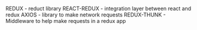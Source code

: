 REDUX - reduct library
REACT-REDUX - integration layer between react and redux
AXIOS - library to make network requests
REDUX-THUNK - Middleware to help make requests in a redux app
